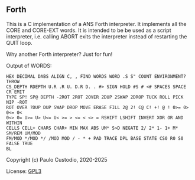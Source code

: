 Forth
-----

This is a C implementation of a ANS Forth interpreter. It implements all the 
CORE and CORE-EXT words. It is intended to be be used as a script interpreter, 
i.e. calling ABORT exits the interpreter instead of restarting the QUIT loop.

Why another Forth interpreter? Just for fun!

Output of WORDS:
```
HEX DECIMAL DABS ALIGN C, , FIND WORDS WORD .S S" COUNT ENVIRONMENT? THROW
CS_DEPTH RDEPTH U.R .R U. D.R D. . #> SIGN HOLD #S # <# SPACES SPACE CR EMIT
TYPE SP! SP@ DEPTH -2ROT 2ROT 2OVER 2DUP 2SWAP 2DROP TUCK ROLL PICK NIP -ROT
ROT OVER ?DUP DUP SWAP DROP MOVE ERASE FILL 2@ 2! C@ C! +! @ ! 0>= 0> 0<= 0<
0<> 0= U>= U> U<= U< >= > <= < <> = RSHIFT LSHIFT INVERT XOR OR AND WITHIN
CELLS CELL+ CHARS CHAR+ MIN MAX ABS UM* S>D NEGATE 2/ 2* 1- 1+ M* SM/REM UM/MOD
FM/MOD */MOD */ /MOD MOD / - * + PAD TRACE DPL BASE STATE CS0 R0 S0 FALSE TRUE
BL

```

Copyright (c) Paulo Custodio, 2020-2025

License: [GPL3](https://www.gnu.org/licenses/gpl-3.0.html) 
